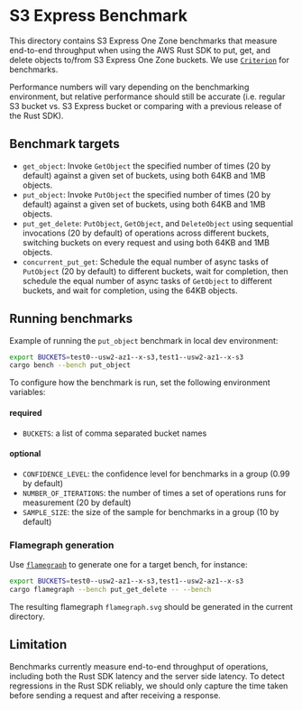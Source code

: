 # S3 Express Benchmark

This directory contains S3 Express One Zone benchmarks that measure end-to-end throughput when using the AWS Rust SDK to put, get, and delete objects to/from S3 Express One Zone buckets. We use [`Criterion`](https://github.com/bheisler/criterion.rs) for benchmarks.

Performance numbers will vary depending on the benchmarking environment, but relative performance should still be accurate (i.e. regular S3 bucket vs. S3 Express bucket or comparing with a previous release of the Rust SDK).

## Benchmark targets
- `get_object`: Invoke `GetObject` the specified number of times (20 by default) against a given set of buckets, using both 64KB and 1MB objects.
- `put_object`: Invoke `PutObject` the specified number of times (20 by default) against a given set of buckets, using both 64KB and 1MB objects.
- `put_get_delete`: `PutObject`, `GetObject`, and `DeleteObject` using sequential invocations (20 by default) of operations across different buckets, switching buckets on every request and using both 64KB and 1MB objects.
- `concurrent_put_get`: Schedule the equal number of async tasks of `PutObject` (20 by default) to different buckets, wait for completion, then schedule the equal number of async tasks of `GetObject` to different buckets, and wait for completion, using the 64KB objects.

## Running benchmarks
Example of running the `put_object` benchmark in local dev environment:

```bash
export BUCKETS=test0--usw2-az1--x-s3,test1--usw2-az1--x-s3
cargo bench --bench put_object
```
To configure how the benchmark is run, set the following environment variables:
#### required
- `BUCKETS`: a list of comma separated bucket names

#### optional
- `CONFIDENCE_LEVEL`: the confidence level for benchmarks in a group (0.99 by default)
- `NUMBER_OF_ITERATIONS`: the number of times a set of operations runs for measurement (20 by default)
- `SAMPLE_SIZE`: the size of the sample for benchmarks in a group (10 by default)

### Flamegraph generation
Use [`flamegraph`](https://github.com/flamegraph-rs/flamegraph) to generate one for a target bench, for instance:
```bash
export BUCKETS=test0--usw2-az1--x-s3,test1--usw2-az1--x-s3
cargo flamegraph --bench put_get_delete -- --bench
```

The resulting flamegraph `flamegraph.svg` should be generated in the current directory.


## Limitation
Benchmarks currently measure end-to-end throughput of operations, including both the Rust SDK latency and the server side latency. To detect regressions in the Rust SDK reliably, we should only capture the time taken before sending a request and after receiving a response.
